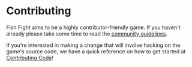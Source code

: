 # Contributing

Fish Fight aims to be a highly contributor-friendly game. If you haven't already please take some time to read the [community guidelines](code_of_conduct.html).

If you're interested in making a change that will involve hacking on the game's source code, we have a quick reference on how to get started at [Contributing Code](./contributing_code.md)!
